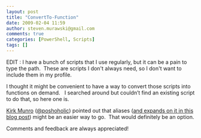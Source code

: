 ```yaml
---
layout: post
title: "ConvertTo-Function"
date: 2009-02-04 11:59
author: steven.murawski@gmail.com
comments: true
categories: [PowerShell, Scripts]
tags: []
---
```



EDIT :
I have a bunch of scripts that I use regularly, but it can be a pain to type the path.  These are scripts I don't always need, so I don't want to include them in my profile.



I thought it might be convenient to have a way to convert those scripts into functions on demand.   I searched around but couldn’t find an existing script to do that, so here one is. 



<a title="Poshoholic" href="http://poshoholic.com/" target="_blank">Kirk Munro</a> (<a href="http://twitter.com/poshoholic" target="_blank">@poshoholic</a>) pointed out that aliases (<a href="http://poshoholic.com/2009/02/04/powershell-quick-tip-create-aliases-to-facilitate-invocation-of-powershell-script-ps1-files/" target="_blank">and expands on it in this blog post</a>) might be an easier way to go.  That would definitely be an option.



Comments and feedback are always appreciated!



 



<script src="http://PoshCode.org/embed/849" type="text/javascript"></script>

